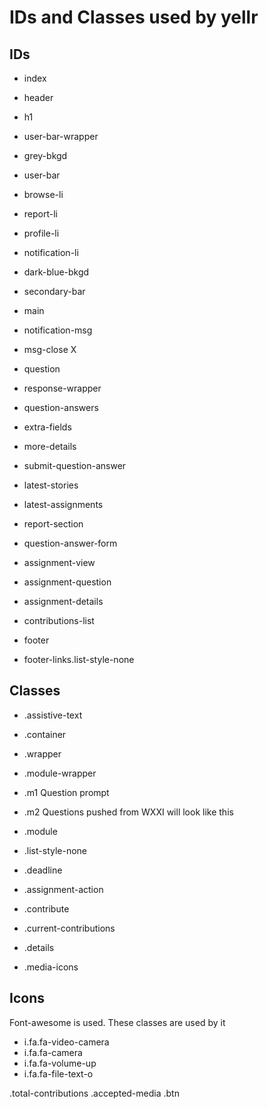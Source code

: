 # IDs and Classes used by yellr

## IDs
- index
- header
- h1

- user-bar-wrapper
- grey-bkgd
- user-bar
- browse-li
- report-li
- profile-li
- notification-li
- dark-blue-bkgd
- secondary-bar

- main
- notification-msg
- msg-close X
- question
- response-wrapper
- question-answers
- extra-fields
- more-details
- submit-question-answer

- latest-stories
- latest-assignments

- report-section
- question-answer-form

- assignment-view
- assignment-question
- assignment-details
- contributions-list

- footer
- footer-links.list-style-none


## Classes
- .assistive-text
- .container
- .wrapper

- .module-wrapper
- .m1 Question prompt
- .m2 Questions pushed from WXXI will look like this
- .module

- .list-style-none
- .deadline
- .assignment-action
- .contribute
- .current-contributions
- .details
- .media-icons

## Icons
Font-awesome is used. These classes are used by it
- i.fa.fa-video-camera
- i.fa.fa-camera
- i.fa.fa-volume-up
- i.fa.fa-file-text-o


.total-contributions
.accepted-media
.btn
